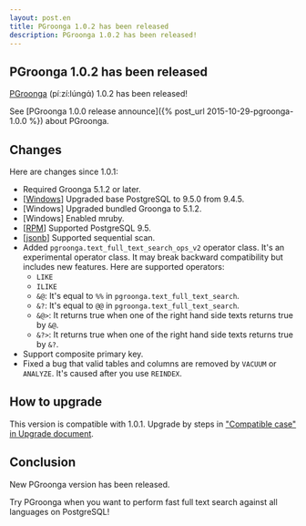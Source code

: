 ```yaml
---
layout: post.en
title: PGroonga 1.0.2 has been released
description: PGroonga 1.0.2 has been released!
---
```


## PGroonga 1.0.2 has been released

[PGroonga](http://pgroonga.github.io/) (píːzí:lúnɡά) 1.0.2 has been released!

See [PGroonga 1.0.0 release announce]({% post_url 2015-10-29-pgroonga-1.0.0 %}) about PGroonga.

## Changes

Here are changes since 1.0.1:

  * Required Groonga 5.1.2 or later.
  * [[Windows](https://pgroonga.github.io/install/windows.html)] Upgraded base PostgreSQL to 9.5.0 from 9.4.5.
  * [Windows] Upgraded bundled Groonga to 5.1.2.
  * [Windows] Enabled mruby.
  * [[RPM](https://pgroonga.github.io/install/centos.html)] Supported PostgreSQL 9.5.
  * [[jsonb](https://pgroonga.github.io/reference/jsonb.html)] Supported sequential scan.
  * Added `pgroonga.text_full_text_search_ops_v2` operator class. It's an experimental operator class. It may break backward compatibility but includes new features.
    Here are supported operators:
    * `LIKE`
    * `ILIKE`
    * `&@`: It's equal to `%%` in `pgroonga.text_full_text_search`.
    * `&?`: It's equal to `@@` in `pgroonga.text_full_text_search`.
    * `&@>`: It returns true when one of the right hand side texts returns true by `&@`.
    * `&?>`: It returns true when one of the right hand side texts returns true by `&?`.
  * Support composite primary key.
  * Fixed a bug that valid tables and columns are removed by `VACUUM` or `ANALYZE`. It's caused after you use `REINDEX`.

## How to upgrade

This version is compatible with 1.0.1. Upgrade by steps in ["Compatible case" in Upgrade document](http://pgroonga.github.io/upgrade/#compatible-case).

## Conclusion

New PGroonga version has been released.

Try PGroonga when you want to perform fast full text search against all languages on PostgreSQL!
